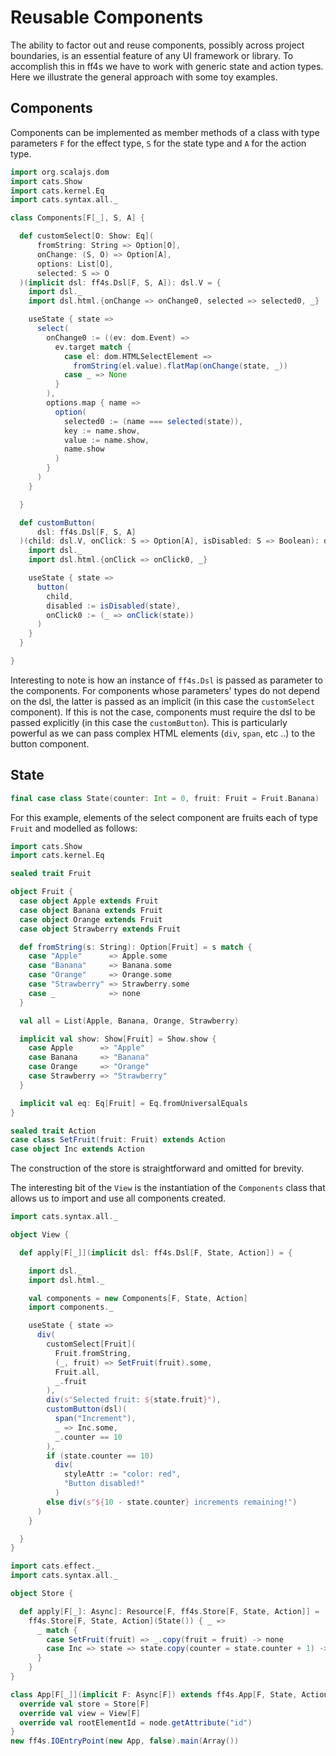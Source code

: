 # Reusable Components

The ability to factor out and reuse components, possibly across project boundaries, is an essential feature of any UI framework or library. To accomplish this in ff4s we have to work with generic state and action types. Here we illustrate the general approach with some toy examples.

## Components

Components can be implemented as member methods of a class with type parameters `F` for the effect type, `S` for the state type and `A` for the action type.

```scala mdoc:js:shared
import org.scalajs.dom
import cats.Show
import cats.kernel.Eq
import cats.syntax.all._

class Components[F[_], S, A] {

  def customSelect[O: Show: Eq](
      fromString: String => Option[O],
      onChange: (S, O) => Option[A],
      options: List[O],
      selected: S => O
  )(implicit dsl: ff4s.Dsl[F, S, A]): dsl.V = {
    import dsl._
    import dsl.html.{onChange => onChange0, selected => selected0, _}

    useState { state =>
      select(
        onChange0 := ((ev: dom.Event) =>
          ev.target match {
            case el: dom.HTMLSelectElement =>
              fromString(el.value).flatMap(onChange(state, _))
            case _ => None
          }
        ),
        options.map { name =>
          option(
            selected0 := (name === selected(state)),
            key := name.show,
            value := name.show,
            name.show
          )
        }
      )
    }

  }

  def customButton(
      dsl: ff4s.Dsl[F, S, A]
  )(child: dsl.V, onClick: S => Option[A], isDisabled: S => Boolean): dsl.V = {
    import dsl._
    import dsl.html.{onClick => onClick0, _}

    useState { state =>
      button(
        child,
        disabled := isDisabled(state),
        onClick0 := (_ => onClick(state))
      )
    }
  }

}
```

Interesting to note is how an instance of `ff4s.Dsl` is passed as parameter to the components.
For components whose parameters' types do not depend on the dsl, the latter is passed as an implicit (in this case the `customSelect` component).
If this is not the case, components must require the dsl to be passed explicitly (in this case the `customButton`).
This is particularly powerful as we can pass complex HTML elements (`div`, `span`, etc ..) to the button component.

## State

```scala mdoc:js:shared
final case class State(counter: Int = 0, fruit: Fruit = Fruit.Banana)
```

For this example, elements of the select component are fruits each of type `Fruit` and modelled as follows:

```scala mdoc:js:shared
import cats.Show
import cats.kernel.Eq

sealed trait Fruit

object Fruit {
  case object Apple extends Fruit
  case object Banana extends Fruit
  case object Orange extends Fruit
  case object Strawberry extends Fruit

  def fromString(s: String): Option[Fruit] = s match {
    case "Apple"      => Apple.some
    case "Banana"     => Banana.some
    case "Orange"     => Orange.some
    case "Strawberry" => Strawberry.some
    case _            => none
  }

  val all = List(Apple, Banana, Orange, Strawberry)

  implicit val show: Show[Fruit] = Show.show {
    case Apple      => "Apple"
    case Banana     => "Banana"
    case Orange     => "Orange"
    case Strawberry => "Strawberry"
  }

  implicit val eq: Eq[Fruit] = Eq.fromUniversalEquals
}
```


```scala mdoc:js:shared
sealed trait Action
case class SetFruit(fruit: Fruit) extends Action
case object Inc extends Action
```


The construction of the store is straightforward and omitted for brevity.


The interesting bit of the `View` is the instantiation of the `Components` class that allows
us to import and use all components created.

```scala mdoc:js:shared
import cats.syntax.all._

object View {

  def apply[F[_]](implicit dsl: ff4s.Dsl[F, State, Action]) = {

    import dsl._
    import dsl.html._

    val components = new Components[F, State, Action]
    import components._

    useState { state =>
      div(
        customSelect[Fruit](
          Fruit.fromString,
          (_, fruit) => SetFruit(fruit).some,
          Fruit.all,
          _.fruit
        ),
        div(s"Selected fruit: ${state.fruit}"),
        customButton(dsl)(
          span("Increment"),
          _ => Inc.some,
          _.counter == 10
        ),
        if (state.counter == 10)
          div(
            styleAttr := "color: red",
            "Button disabled!"
          )
        else div(s"${10 - state.counter} increments remaining!")
      )
    }

  }
}
```


```scala mdoc:js:invisible
import cats.effect._
import cats.syntax.all._

object Store {

  def apply[F[_]: Async]: Resource[F, ff4s.Store[F, State, Action]] =
    ff4s.Store[F, State, Action](State()) { _ =>
      _ match {
        case SetFruit(fruit) => _.copy(fruit = fruit) -> none
        case Inc => state => state.copy(counter = state.counter + 1) -> none
      }
    }
}

class App[F[_]](implicit F: Async[F]) extends ff4s.App[F, State, Action] {
  override val store = Store[F]
  override val view = View[F]
  override val rootElementId = node.getAttribute("id")
}
new ff4s.IOEntryPoint(new App, false).main(Array())
```
